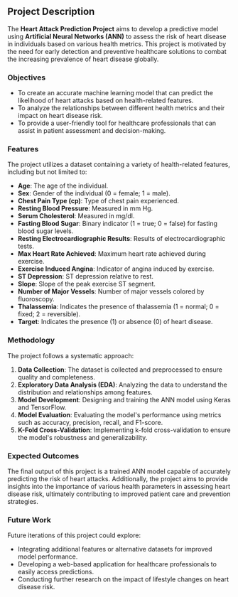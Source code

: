 ## Project Description

The **Heart Attack Prediction Project** aims to develop a predictive model using **Artificial Neural Networks (ANN)** to assess the risk of heart disease in individuals based on various health metrics. This project is motivated by the need for early detection and preventive healthcare solutions to combat the increasing prevalence of heart disease globally.

### Objectives
- To create an accurate machine learning model that can predict the likelihood of heart attacks based on health-related features.
- To analyze the relationships between different health metrics and their impact on heart disease risk.
- To provide a user-friendly tool for healthcare professionals that can assist in patient assessment and decision-making.

### Features
The project utilizes a dataset containing a variety of health-related features, including but not limited to:
- **Age**: The age of the individual.
- **Sex**: Gender of the individual (0 = female; 1 = male).
- **Chest Pain Type (cp)**: Type of chest pain experienced.
- **Resting Blood Pressure**: Measured in mm Hg.
- **Serum Cholesterol**: Measured in mg/dl.
- **Fasting Blood Sugar**: Binary indicator (1 = true; 0 = false) for fasting blood sugar levels.
- **Resting Electrocardiographic Results**: Results of electrocardiographic tests.
- **Max Heart Rate Achieved**: Maximum heart rate achieved during exercise.
- **Exercise Induced Angina**: Indicator of angina induced by exercise.
- **ST Depression**: ST depression relative to rest.
- **Slope**: Slope of the peak exercise ST segment.
- **Number of Major Vessels**: Number of major vessels colored by fluoroscopy.
- **Thalassemia**: Indicates the presence of thalassemia (1 = normal; 0 = fixed; 2 = reversible).
- **Target**: Indicates the presence (1) or absence (0) of heart disease.

### Methodology
The project follows a systematic approach:
1. **Data Collection**: The dataset is collected and preprocessed to ensure quality and completeness.
2. **Exploratory Data Analysis (EDA)**: Analyzing the data to understand the distribution and relationships among features.
3. **Model Development**: Designing and training the ANN model using Keras and TensorFlow.
4. **Model Evaluation**: Evaluating the model's performance using metrics such as accuracy, precision, recall, and F1-score.
5. **K-Fold Cross-Validation**: Implementing k-fold cross-validation to ensure the model's robustness and generalizability.

### Expected Outcomes
The final output of this project is a trained ANN model capable of accurately predicting the risk of heart attacks. Additionally, the project aims to provide insights into the importance of various health parameters in assessing heart disease risk, ultimately contributing to improved patient care and prevention strategies.

### Future Work
Future iterations of this project could explore:
- Integrating additional features or alternative datasets for improved model performance.
- Developing a web-based application for healthcare professionals to easily access predictions.
- Conducting further research on the impact of lifestyle changes on heart disease risk.

